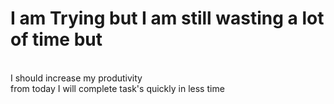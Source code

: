 # I am Trying but I am still wasting a lot of time but 
<br>
I should increase my produtivity 
<br>
from today I will complete task's quickly in less time 